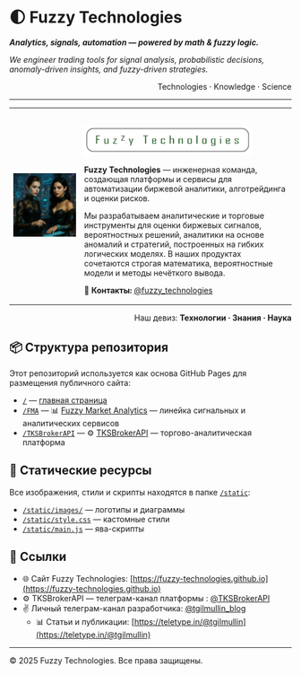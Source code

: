 # 🌓 Fuzzy Technologies

***Analytics, signals, automation — powered by math & fuzzy logic.***

*We engineer trading tools for signal analysis, probabilistic decisions, anomaly-driven insights, and fuzzy-driven strategies.*

<p style="text-align: right;">Technologies · Knowledge · Science</p>

---

<table class="table-clean">
  <tr>
    <td>
      <img src="/static/images/0000-Вера-и-Дарина.png" width="100%" alt="Fuzzy Technologies"/>
    </td>
    <td>
      <div style="text-align: left; margin-top: 2em;">
        <a href="https://fuzzy-technologies.github.io">
          <img src="/static/images/FuzzyTechnologiesTextLogo-1000x180-transp.png" alt="Fuzzy Technologies Logo" width="300"/>
        </a>
      </div>
      <p><strong>Fuzzy Technologies</strong> — инженерная команда, создающая платформы и сервисы для автоматизации биржевой аналитики, алготрейдинга и оценки рисков.</p>
      <p>Мы разрабатываем аналитические и торговые инструменты для оценки биржевых сигналов, вероятностных решений, аналитики на основе аномалий и стратегий, построенных на гибких логических моделях. В наших продуктах сочетаются строгая математика, вероятностные модели и методы нечёткого вывода.</p>
      <p>💬 <strong>Контакты:</strong> <a href="https://t.me/fuzzy_technologies">@fuzzy_technologies</a></p>
    </td>
  </tr>
</table>

<p style="text-align: right;">Наш девиз: <strong>Технологии · Знания · Наука</strong></p>

## 📦 Структура репозитория

Этот репозиторий используется как основа GitHub Pages для размещения публичного сайта:

- [`/`](https://fuzzy-technologies.github.io) — [главная страница](https://fuzzy-technologies.github.io)
- [`/FMA`](https://fuzzy-technologies.github.io/FMA) — 📊 [Fuzzy Market Analytics](https://fuzzy-technologies.github.io/FMA/) — линейка сигнальных и аналитических сервисов
- [`/TKSBrokerAPI`](https://fuzzy-technologies.github.io/TKSBrokerAPI) — ⚙️ [TKSBrokerAPI](https://fuzzy-technologies.github.io/TKSBrokerAPI/) — торгово-аналитическая платформа

## 📂 Статические ресурсы

Все изображения, стили и скрипты находятся в папке [`/static`](./static):

- [`/static/images/`](./static/images) — логотипы и диаграммы
- [`/static/style.css`](./static/style.css) — кастомные стили
- [`/static/main.js`](./static/main.js) — ява-скрипты

## 🔗 Ссылки

- 🌐 Сайт Fuzzy Technologies: [https://fuzzy-technologies.github.io](https://fuzzy-technologies.github.io)
- ⚙️ TKSBrokerAPI — телеграм-канал платформы : [@TKSBrokerAPI](https://t.me/TKSBrokerAPI/19)
- ✌️ Личный телеграм-канал разработчика: [@tgilmullin_blog](https://t.me/tgilmullin_blog/3) 
  - 📊 Статьи и публикации: [https://teletype.in/@tgilmullin](https://teletype.in/@tgilmullin)

---

© 2025 Fuzzy Technologies. Все права защищены.